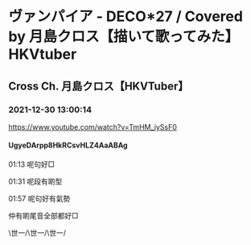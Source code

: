 # ヴァンパイア - DECO*27 / Covered by 月島クロス【描いて歌ってみた】HKVtuber

## Cross Ch. 月島クロス【HKVTuber】

### 2021-12-30 13:00:14

https://www.youtube.com/watch?v=TmHM_iySsF0

#### UgyeDArpp8HkRCsvHLZ4AaABAg

01:13 呢句好□

01:31 呢段有啲型

01:57 呢句好有氣勢

仲有啲尾音全部都好□

\世一/\世一/\世一/

